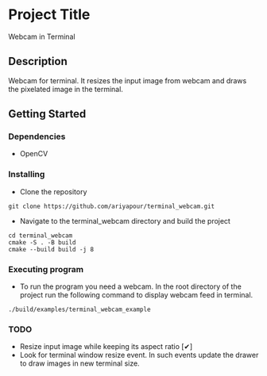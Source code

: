 # Project Title

Webcam in Terminal

## Description

Webcam for terminal. It resizes the input image from webcam and draws the pixelated image in the terminal.

## Getting Started

### Dependencies
* OpenCV

### Installing

* Clone the repository
```
git clone https://github.com/ariyapour/terminal_webcam.git
```
* Navigate to the terminal_webcam directory and build the project
```
cd terminal_webcam
cmake -S . -B build
cmake --build build -j 8
```

### Executing program

* To run the program you need a webcam. In the root directory of the project run the following command to display webcam feed in terminal.
```
./build/examples/terminal_webcam_example
```

### TODO
* Resize input image while keeping its aspect ratio [✔]
* Look for terminal window resize event. In such events update the drawer to draw images in new terminal size.
